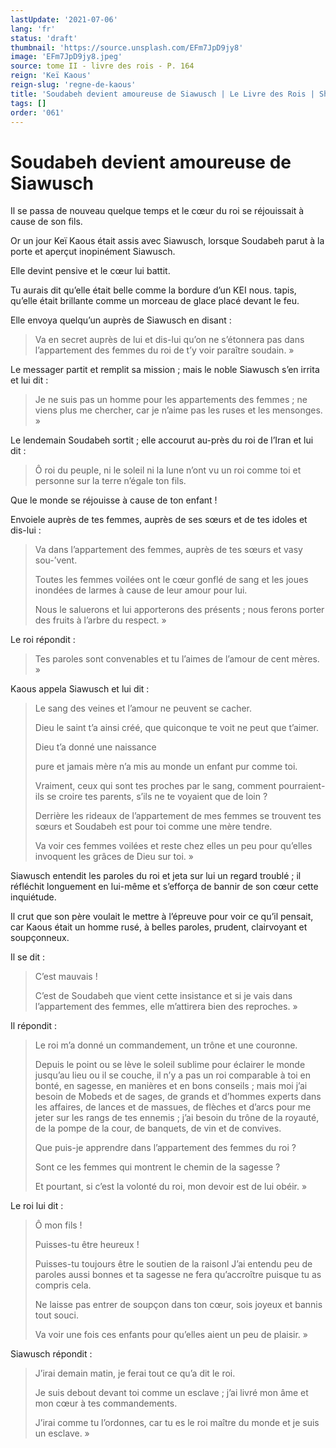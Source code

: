 ```yaml
---
lastUpdate: '2021-07-06'
lang: 'fr'
status: 'draft'
thumbnail: 'https://source.unsplash.com/EFm7JpD9jy8'
image: 'EFm7JpD9jy8.jpeg'
source: tome II - livre des rois - P. 164
reign: 'Keï Kaous'
reign-slug: 'regne-de-kaous'
title: 'Soudabeh devient amoureuse de Siawusch | Le Livre des Rois | Shâhnâmeh'
tags: []
order: '061'
---
```


<!-- LTeX: language=fr -->

# Soudabeh devient amoureuse de Siawusch

Il se passa de nouveau quelque temps et le cœur du roi se réjouissait à cause de son fils.

Or un jour Keï Kaous était assis avec Siawusch, lorsque Soudabeh parut à la porte et aperçut inopinément Siawusch.

Elle devint pensive et le cœur lui battit.

Tu aurais dit qu’elle était belle comme la bordure d’un KEI nous. tapis, qu’elle était brillante comme un morceau de glace placé devant le feu.

Elle envoya quelqu’un auprès de Siawusch en disant :

> Va en secret auprès de lui et dis-lui qu’on ne s’étonnera pas dans l’appartement des femmes du roi de t’y voir paraître soudain. »

Le messager partit et remplit sa mission ; mais le noble Siawusch s’en irrita et lui dit :

> Je ne suis pas un homme pour les appartements des femmes ; ne viens plus me chercher, car je n’aime pas les ruses et les mensonges. »

Le lendemain Soudabeh sortit ; elle accourut au-près du roi de l’Iran et lui dit :

> Ô roi du peuple, ni le soleil ni la lune n’ont vu un roi comme toi et personne sur la terre n’égale ton fils.

Que le monde se réjouisse à cause de ton enfant !

Envoiele auprès de tes femmes, auprès de ses sœurs et de tes idoles et dis-lui :

> Va dans l’appartement des femmes, auprès de tes sœurs et vasy sou-’vent.
>
> Toutes les femmes voilées ont le cœur gonflé de sang et les joues inondées de larmes à cause de leur amour pour lui.
>
> Nous le saluerons et lui apporterons des présents ; nous ferons porter des fruits à l’arbre du respect. »

Le roi répondit :

> Tes paroles sont convenables et tu l’aimes de l’amour de cent mères. »

Kaous appela Siawusch et lui dit :

> Le sang des veines et l’amour ne peuvent se cacher.
>
> Dieu le saint t’a ainsi créé, que quiconque te voit ne peut que t’aimer.
>
> Dieu t’a donné une naissance
>
> pure et jamais mère n’a mis au monde un enfant pur comme toi.
>
> Vraiment, ceux qui sont tes proches par le sang, comment pourraient-ils se croire tes parents, s’ils ne te voyaient que de loin ?
>
> Derrière les rideaux de l’appartement de mes femmes se trouvent tes sœurs et Soudabeh est pour toi comme une mère tendre.
>
> Va voir ces femmes voilées et reste chez elles un peu pour qu’elles invoquent les grâces de Dieu sur toi. »

Siawusch entendit les paroles du roi et jeta sur lui un regard troublé ; il réfléchit longuement en lui-même et s’efforça de bannir de son cœur cette inquiétude.

Il crut que son père voulait le mettre à l’épreuve pour voir ce qu’il pensait, car Kaous était un homme rusé, à belles paroles, prudent, clairvoyant et soupçonneux.

Il se dit :

> C’est mauvais !
>
> C’est de Soudabeh que vient cette insistance et si je vais dans l’appartement des femmes, elle m’attirera bien des reproches. »

Il répondit :

> Le roi m’a donné un commandement, un trône et une couronne.
>
> Depuis le point ou se lève le soleil sublime pour éclairer le monde jusqu’au lieu ou il se couche, il n’y a pas un roi comparable à toi en bonté, en sagesse, en manières et en bons conseils ; mais moi j’ai besoin de Mobeds et de sages, de grands et d’hommes experts dans les affaires, de lances et de massues, de flèches et d’arcs pour me jeter sur les rangs de tes ennemis ; j’ai besoin du trône de la royauté, de la pompe de la cour, de banquets, de vin et de convives.
>
> Que puis-je apprendre dans l’appartement des femmes du roi ?
>
> Sont ce les femmes qui montrent le chemin de la sagesse ?
>
> Et pourtant, si c’est la volonté du roi, mon devoir est de lui obéir. »

Le roi lui dit :

> Ô mon fils !
>
> Puisses-tu être heureux !
>
> Puisses-tu toujours être le soutien de la raisonl J’ai entendu peu de paroles aussi bonnes et ta sagesse ne fera qu’accroître puisque tu as compris cela.
>
> Ne laisse pas entrer de soupçon dans ton cœur, sois joyeux et bannis tout souci.
>
> Va voir une fois ces enfants pour qu’elles aient un peu de plaisir. »

Siawusch répondit :

> J’irai demain matin, je ferai tout ce qu’a dit le roi.
>
> Je suis debout devant toi comme un esclave ; j’ai livré mon âme et mon cœur à tes commandements.
>
> J’irai comme tu l’ordonnes, car tu es le roi maître du monde et je suis un esclave. »
